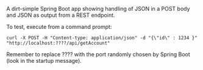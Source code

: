 A dirt-simple Spring Boot app showing handling of JSON in a POST body and JSON as output from a REST endpoint.

To test, execute from a command prompt:

`curl -X POST -H "Content-type: application/json" -d "{\"id\" : 1234 }" "http://localhost:????/api/getAccount"`

Remember to replace ???? with the port randomly chosen by Spring Boot (look in the startup message).

